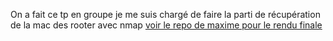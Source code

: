 On a fait ce tp en groupe je me suis chargé de faire la parti de récupération de la mac des rooter avec nmap
[voir le repo de maxime pour le rendu finale](https://github.com/Slaaaayz/b2-network_2024-2025/blob/main/TP3/README.md)